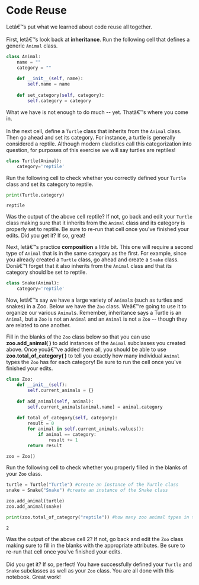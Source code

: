 
# Code Reuse

Letâ€™s put what we learned about code reuse all together. 
<br><br>
First, letâ€™s look back at **inheritance**. Run the following cell that defines a generic `Animal` class. 


```python
class Animal:
    name = ""
    category = ""
    
    def __init__(self, name):
        self.name = name
    
    def set_category(self, category):
        self.category = category
```

What we have is not enough to do much -- yet. Thatâ€™s where you come in. 
<br><br>
In the next cell, define a `Turtle` class that inherits from the `Animal` class. Then go ahead and set its category. For instance, a turtle is generally considered a reptile. Although modern cladistics call this categorization into question, for purposes of this exercise we will say turtles are reptiles! 


```python
class Turtle(Animal):
    category='reptile'
```

Run the following cell to check whether you correctly defined your `Turtle` class and set its category to reptile.


```python
print(Turtle.category)
```

    reptile


Was the output of the above cell reptile? If not, go back and edit your `Turtle` class making sure that it inherits from the `Animal` class and its category is properly set to reptile. Be sure to re-run that cell once you've finished your edits. Did you get it? If so, great!

Next, letâ€™s practice **composition** a little bit. This one will require a second type of `Animal` that is in the same category as the first. For example, since you already created a `Turtle` class, go ahead and create a `Snake` class. Donâ€™t forget that it also inherits from the `Animal` class and that its category should be set to reptile.


```python
class Snake(Animal):
    category='reptile'
```

Now, letâ€™s say we have a large variety of `Animal`s (such as turtles and snakes) in a Zoo. Below we have the `Zoo` class. Weâ€™re going to use it to organize our various `Animal`s. Remember, inheritance says a Turtle is an `Animal`, but a `Zoo` is not an `Animal` and an `Animal` is not a `Zoo` -- though they are related to one another. 

Fill in the blanks of the `Zoo` class below so that you can use **zoo.add_animal( )** to add instances of the `Animal` subclasses you created above. Once youâ€™ve added them all, you should be able to use **zoo.total_of_category( )** to tell you exactly how many individual `Animal` types the `Zoo` has for each category! Be sure to run the cell once you've finished your edits.


```python
class Zoo:
    def __init__(self):
        self.current_animals = {}
    
    def add_animal(self, animal):
        self.current_animals[animal.name] = animal.category
    
    def total_of_category(self, category):
        result = 0
        for animal in self.current_animals.values():
            if animal == category:
                result += 1
        return result

zoo = Zoo()
```

Run the following cell to check whether you properly filled in the blanks of your `Zoo` class.


```python
turtle = Turtle("Turtle") #create an instance of the Turtle class
snake = Snake("Snake") #create an instance of the Snake class

zoo.add_animal(turtle)
zoo.add_animal(snake)

print(zoo.total_of_category("reptile")) #how many zoo animal types in the reptile category
```

    2


Was the output of the above cell 2? If not, go back and edit the `Zoo` class making sure to fill in the blanks with the appropriate attributes. Be sure to re-run that cell once you've finished your edits.  
<br>
Did you get it? If so, perfect! You have successfully defined your `Turtle` and `Snake` subclasses as well as your `Zoo` class.  You are all done with this notebook. Great work!
